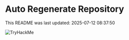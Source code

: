 # Auto Regenerate Repository

This README was last updated: 2025-07-12 08:37:50

 ![TryHackMe](https://tryhackme.com/badge/533634)
